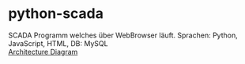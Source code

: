 # python-scada
SCADA Programm welches über WebBrowser läuft. Sprachen: Python, JavaScript, HTML,   DB: MySQL <br>
[Architecture Diagram](files/architecture.pdf "Architecture Diagram")
